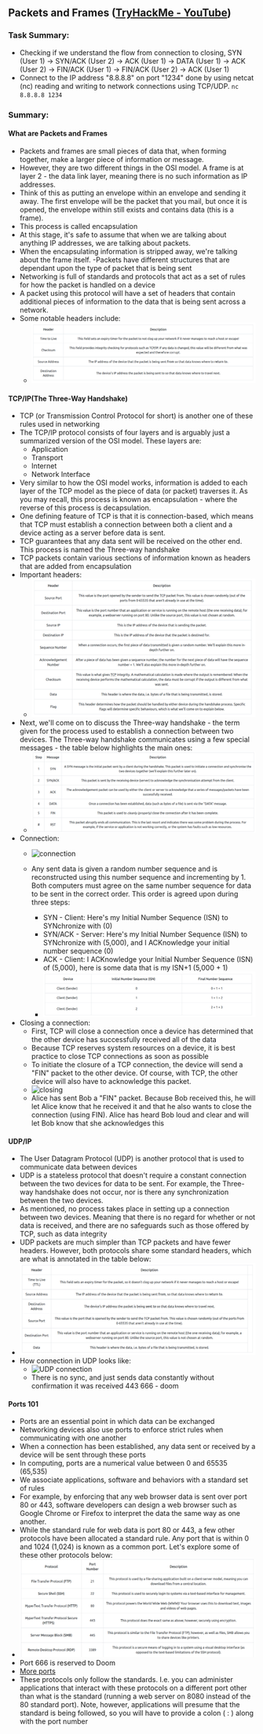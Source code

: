 ## Packets and Frames ([TryHackMe - YouTube](https://www.youtube.com/watch?v=vzcLrE0SfiQ&list=PL0iJrrpaWpyWTmLQxeRy64LKGzLbRLDfD&index=4))

### Task Summary:

- Checking if we understand the flow from connection to closing, SYN (User 1) -> SYN/ACK (User 2) -> ACK (User 1) -> DATA (User 1) -> ACK (User 2) -> FIN/ACK (User 1) -> FIN/ACK (User 2) -> ACK (User 1)
- Connect to the IP address "8.8.8.8" on port "1234" done by using netcat (nc) reading and writing to network connections using TCP/UDP. `nc 8.8.8.8 1234`

### Summary:

#### What are Packets and Frames

-   Packets and frames are small pieces of data that, when forming together, make a larger piece of information or message.
-   However, they are two different things in the OSI model. A frame is at layer 2 - the data link layer, meaning there is no such information as IP addresses.
-   Think of this as putting an envelope within an envelope and sending it away. The first envelope will be the packet that you mail, but once it is opened, the envelope within still exists and contains data (this is a frame).
-   This process is called encapsulation
-   At this stage, it's safe to assume that when we are talking about anything IP addresses, we are talking about packets.
-   When the encapsulating information is stripped away, we're talking about the frame itself.
    -Packets have different structures that are dependant upon the type of packet that is being sent
-   Networking is full of standards and protocols that act as a set of rules for how the packet is handled on a device
-   A packet using this protocol will have a set of headers that contain additional pieces of information to the data that is being sent across a network.
-   Some notable headers include:
    -   ![headers](https://github.com/0xashiii/TryHackMe_Writeups/raw/353ca214d0f7cb7eb587a0f10eb8f78d1694d943/Packets%20%26%20Frames/Pastedimage20210703002118.png)

#### TCP/IP(The Three-Way Handshake)

- TCP (or Transmission Control Protocol for short) is another one of these rules used in networking
- The TCP/IP protocol consists of four layers and is arguably just a summarized version of the OSI model. These layers are:
    - Application
    - Transport
    - Internet
    - Network Interface
- Very similar to how the OSI model works, information is added to each layer of the TCP model as the piece of data (or packet) traverses it. As you may recall, this process is known as encapsulation - where the reverse of this process is decapsulation.
- One defining feature of TCP is that it is connection-based, which means that TCP must establish a connection between both a client and a device acting as a server before data is sent.
- TCP guarantees that any data sent will be received on the other end. This process is named the Three-way handshake
- TCP packets contain various sections of information known as headers that are added from encapsulation
- Important headers:
    - ![header](https://github.com/0xashiii/TryHackMe_Writeups/raw/353ca214d0f7cb7eb587a0f10eb8f78d1694d943/Packets%20%26%20Frames/Pastedimage20210703002503.png)
- Next, we'll come on to discuss the Three-way handshake - the term given for the process used to establish a connection between two devices. The Three-way handshake communicates using a few special messages - the table below highlights the main ones:
    - ![handshake](https://github.com/0xashiii/TryHackMe_Writeups/raw/353ca214d0f7cb7eb587a0f10eb8f78d1694d943/Packets%20%26%20Frames/Pastedimage20210703002531.png)
- Connection:
    - ![connection](https://camo.githubusercontent.com/98a920b488dbd6434cd5804b52a53bfb91e71611877445935b62d98661b76bfc/68747470733a2f2f6173736574732e7472796861636b6d652e636f6d2f6164646974696f6e616c2f6e6574776f726b696e672d66756e64616d656e74616c732f7061636b6574732d6672616d65732f74637068616e647368616b652e706e67)
    - Any sent data is given a random number sequence and is reconstructed using this number sequence and incrementing by 1. Both computers must agree on the same number sequence for data to be sent in the correct order. This order is agreed upon during three steps:

        - SYN - Client: Here's my Initial Number Sequence (ISN) to SYNchronize with (0)
        - SYN/ACK - Server: Here's my Initial Number Sequence (ISN) to SYNchronize with (5,000), and I ACKnowledge your initial number sequence (0)
        - ACK - Client: I ACKnowledge your Initial Number Sequence (ISN) of (5,000), here is some data that is my ISN+1 (5,000 + 1)
        - ![sequence](https://github.com/0xashiii/TryHackMe_Writeups/raw/353ca214d0f7cb7eb587a0f10eb8f78d1694d943/Packets%20%26%20Frames/Pastedimage20210703002605.png)
- Closing a connection:
    - First, TCP will close a connection once a device has determined that the other device has successfully received all of the data
    - Because TCP reserves system resources on a device, it is best practice to close TCP connections as soon as possible
    - To initiate the closure of a TCP connection, the device will send a "FIN" packet to the other device. Of course, with TCP, the other device will also have to acknowledge this packet.
    - ![closing](https://camo.githubusercontent.com/b47c7d50521b63ca0a3bd51290c265aaeeeb3776de5813a2d795d9aa3fc15262/68747470733a2f2f6173736574732e7472796861636b6d652e636f6d2f6164646974696f6e616c2f6e6574776f726b696e672d66756e64616d656e74616c732f7061636b6574732d6672616d65732f74637068616e647368616b652d322e706e67)
    -  Alice has sent Bob a "FIN" packet. Because Bob received this, he will let Alice know that he received it and that he also wants to close the connection (using FIN). Alice has heard Bob loud and clear and will let Bob know that she acknowledges this

#### UDP/IP

- The User Datagram Protocol (UDP) is another protocol that is used to communicate data between devices
- UDP is a stateless protocol that doesn't require a constant connection between the two devices for data to be sent. For example, the Three-way handshake does not occur, nor is there any synchronization between the two devices.
- As mentioned, no process takes place in setting up a connection between two devices. Meaning that there is no regard for whether or not data is received, and there are no safeguards such as those offered by TCP, such as data integrity
- UDP packets are much simpler than TCP packets and have fewer headers. However, both protocols share some standard headers, which are what is annotated in the table below:
- ![udp/ip](https://github.com/0xashiii/TryHackMe_Writeups/raw/353ca214d0f7cb7eb587a0f10eb8f78d1694d943/Packets%20%26%20Frames/Pastedimage20210703003100.png)
- How connection in UDP looks like:
    - ![UDP connection](https://camo.githubusercontent.com/588baaee0809059849491e18a108bc57f7aa8498cf88d8d325e0ae1e8050e4ed/68747470733a2f2f6173736574732e7472796861636b6d652e636f6d2f6164646974696f6e616c2f6e6574776f726b696e672d66756e64616d656e74616c732f7061636b6574732d6672616d65732f7564707368616b652d312e706e67)
    - There is no sync, and just sends data constantly without confirmation it was received
443
666 - doom

#### Ports 101

- Ports are an essential point in which data can be exchanged
- Networking devices also use ports to enforce strict rules when communicating with one another
- When a connection has been established, any data sent or received by a device will be sent through these ports
- In computing, ports are a numerical value between 0 and 65535 (65,535)
- We associate applications, software and behaviors with a standard set of rules
- For example, by enforcing that any web browser data is sent over port 80 or 443, software developers can design a web browser such as Google Chrome or Firefox to interpret the data the same way as one another.
- While the standard rule for web data is port 80 or 443, a few other protocols have been allocated a standard rule. Any port that is within 0 and 1024 (1,024) is known as a common port. Let's explore some of these other protocols below:
- ![ports](https://github.com/0xashiii/TryHackMe_Writeups/raw/353ca214d0f7cb7eb587a0f10eb8f78d1694d943/Packets%20%26%20Frames/Pastedimage20210703003433.png)
- Port 666 is reserved to Doom
- [More ports](http://www.vmaxx.net/techinfo/ports.htm)
- These protocols only follow the standards. I.e. you can administer applications that interact with these protocols on a different port other than what is the standard (running a web server on 8080 instead of the 80 standard port). Note, however, applications will presume that the standard is being followed, so you will have to provide a colon ( : ) along with the port number